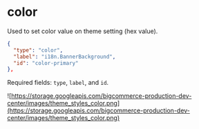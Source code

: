 # color

Used to set color value on theme setting (hex value).

```json
{
  "type": "color",
  "label": "i18n.BannerBackground",
  "id": "color-primary"
},
```

Required fields: `type`, `label`, and `id`.

![https://storage.googleapis.com/bigcommerce-production-dev-center/images/theme_styles_color.png](https://storage.googleapis.com/bigcommerce-production-dev-center/images/theme_styles_color.png)
